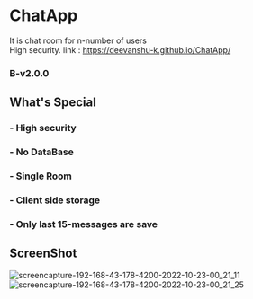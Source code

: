 # ChatApp
It is chat room for n-number of users <br>
High security.
link : https://deevanshu-k.github.io/ChatApp/
### B-v2.0.0

## What's Special

### - High security
### - No DataBase
### - Single Room
### - Client side storage
### - Only last 15-messages are save

## ScreenShot

![screencapture-192-168-43-178-4200-2022-10-23-00_21_11](https://user-images.githubusercontent.com/70090077/197357827-24830f8c-0da7-4259-9322-e4d3a71534b3.png)
![screencapture-192-168-43-178-4200-2022-10-23-00_21_25](https://user-images.githubusercontent.com/70090077/197357833-ccf61768-58da-4322-ad9d-2f3baee4c25f.png)
